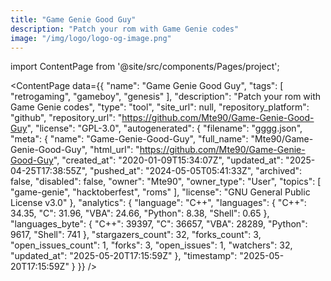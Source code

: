 ```yaml
---
title: "Game Genie Good Guy"
description: "Patch your rom with Game Genie codes"
image: "/img/logo/logo-og-image.png"
---
```

import ContentPage from '@site/src/components/Pages/project';

<ContentPage
    data={{
  "name": "Game Genie Good Guy",
  "tags": [
    "retrogaming",
    "gameboy",
    "genesis"
  ],
  "description": "Patch your rom with Game Genie codes",
  "type": "tool",
  "site_url": null,
  "repository_platform": "github",
  "repository_url": "https://github.com/Mte90/Game-Genie-Good-Guy",
  "license": "GPL-3.0",
  "autogenerated": {
    "filename": "gggg.json",
    "meta": {
      "name": "Game-Genie-Good-Guy",
      "full_name": "Mte90/Game-Genie-Good-Guy",
      "html_url": "https://github.com/Mte90/Game-Genie-Good-Guy",
      "created_at": "2020-01-09T15:34:07Z",
      "updated_at": "2025-04-25T17:38:55Z",
      "pushed_at": "2024-05-05T05:41:33Z",
      "archived": false,
      "disabled": false,
      "owner": "Mte90",
      "owner_type": "User",
      "topics": [
        "game-genie",
        "hacktoberfest",
        "roms"
      ],
      "license": "GNU General Public License v3.0"
    },
    "analytics": {
      "language": "C++",
      "languages": {
        "C++": 34.35,
        "C": 31.96,
        "VBA": 24.66,
        "Python": 8.38,
        "Shell": 0.65
      },
      "languages_byte": {
        "C++": 39397,
        "C": 36657,
        "VBA": 28289,
        "Python": 9617,
        "Shell": 741
      },
      "stargazers_count": 32,
      "forks_count": 3,
      "open_issues_count": 1,
      "forks": 3,
      "open_issues": 1,
      "watchers": 32,
      "updated_at": "2025-05-20T17:15:59Z"
    },
    "timestamp": "2025-05-20T17:15:59Z"
  }
}}
/>
